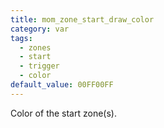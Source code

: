 ```yaml
---
title: mom_zone_start_draw_color
category: var
tags:
  - zones
  - start
  - trigger
  - color
default_value: 00FF00FF
---
```


Color of the start zone(s).
